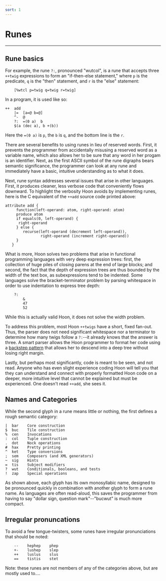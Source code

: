 ```yaml
---
sort: 1
---
```


Runes
=====

<list></list>

---

Rune basics
-----------

For example, the rune `?:`, pronounced "wutcol", is a rune that accepts
three `++twig` expressions to form an "if-then-else statement," where
`p` is the predicate, `q` is the "then" statement, and `r` is the "else"
statement:

        [%wtcl p=twig q=twig r=twig] 

In a program, it is used like so:

    ++  add
        |=  [a=@ b=@]
        ^-  @
        ?:  =(0 a)  b
        $(a (dec a), b +(b))          

Here the `=(0 a)` is `p`, the `b` is `q`, and the bottom line is the
`r`.

There are several benefits to using runes in lieu of reserved words.
First, it prevents the programmer from accidentally misusing a reserved
word as a variable name, which also allows her to be sure that any word
in her progam is an identifier. Next, as the first ASCII symbol of the
rune digraphs bears semantic significance, the programmer can look at
any rune and immediately have a basic, intuitive understanding as to
what it does.

Next, rune syntax addresses several issues that arise in other
languages. First, it produces cleaner, less verbose code that
conveniently flows downward. To highlight the verbosity Hoon avoids by
implementing runes, here is the C equivalent of the `++add` source code
printed above:

    attribute add {
         function(left-operand: atom, right-operand: atom)
         produce atom
         if equals(0, left-operand) {
          right-operand
         } else {
            recurse(left-operand (decrement left-operand)), 
                    right-operand (increment right-operand))
         }
       } 

What is more, Hoon solves two problems that arise in functional
programming languages with very deep expression trees: first, the
collection of huge piles of closing parens at the end of large blocks;
and second, the fact that the depth of expression trees are thus bounded
by the width of the text box, as subexpressions tend to be indented.
Some languages solve the bracket-terminator problem by parsing
whitespace in order to use indentation to express tree depth:

        ?:
            &
            47
            52

While this is actually valid Hoon, it does not solve the width problem.

To address this problem, most Hoon `++twigs` have a short, fixed
fan-out. Thus, the parser does not need significant whitespace nor a
terminator to determine how many twigs follow a `?:`--it already knows
that the answer is three. A smart parser allows the Hoon programmer to
format her code using a [backstep pattern]() that allows her to descend
into a deep tree without losing right margin.

Lastly, but perhaps most significantly, code is meant to be seen, and
not read. Anyone who has even slight experience coding Hoon will tell
you that they can understand and connect with properly formatted Hoon
code on a deeper, more intuitive level that cannot be explained but must
be experienced. One doesn't read `++add`, she sees it.

Names and Categories
--------------------

While the second glyph in a rune means little or nothing, the first
defines a rough semantic category:

    |  bar    Core construction
    $  buc    Tile construction
    %  cen    Invocations
    :  col    Tuple construction
    .  dot    Nock operations
    #  hax    Pretty printing
    ^  ket    Type conversions
    ;  sem    Composers (and XML generators)
    ~  sig    Hints
    =  tis    Subject modifiers
    ?  wut    Conditionals, booleans, and tests
    !  zap    Special operations

As shown above, each glyph has its own monosyllabic name, designed to be
pronounced quickly in combination with another glyph to form a rune
name. As languages are often read-aloud, this saves the programmer from
having to say "dollar sign, question mark"--"bucwut" is much more
compact.

Irregular pronuncations
-----------------------

To avoid a few tongue-twisters, some runes have irregular pronunciations
that should be noted:

        --    hephep    phep    
        +-    lushep    slep
        ++    luslus    slus
        ==    tistis    stet

Note: these runes are not members of any of the categories above, but
are mostly used to....
